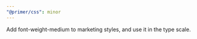 ```yaml
---
"@primer/css": minor
---
```


Add font-weight-medium to marketing styles, and use it in the type scale.
